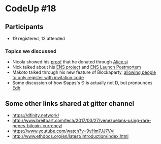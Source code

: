# CodeUp #18

## Participants

- 19 registered, 12 attended

### Topics we discussed

- Nicola showed his [proof](https://etherscan.io/tx/0x09b80df0928df7c7a80112c7a97729119892bd0d70e418c07d4dcfb8b9e92c3f) that he donated through [Alice.si](https://alice.si/)
- Nick talked about his [ENS project](arachnid.github.io/devcon2) and  [ENS Launch Postmortem
](https://docs.google.com/document/u/2/d/1Xr6JELHHWb5ONl_WvJDmIwbfShTgWpMqiNRag2IdmLI/edit?usp=sharing)
- Makoto talked through his new feature of Blockaparty, [allowing people to only register with invitation code](https://github.com/makoto/blockparty/pull/52)
- Some discussion of how Ðapps's Ð is actually not D, but pronounces [Edh](https://en.wikipedia.org/wiki/Eth).

## Some other links shared at gitter channel

- https://dfinity.network/
- http://www.breitbart.com/tech/2017/03/27/venezuelans-using-rare-pepes-bitcoin-currency/
- https://www.youtube.com/watch?v=9vHm7JJ7VvI
- http://www.ethdocs.org/en/latest/introduction/index.html
